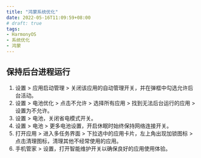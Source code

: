 ```yaml
---
title: "鸿蒙系统优化"
date: 2022-05-16T11:09:59+08:00
# draft: true
tags:
- HarmonyOS
- 系统优化
- 鸿蒙
---
```


## 保持后台进程运行

1. 设置 > 应用启动管理 > 关闭该应用的自动管理开关，并在弹框中勾选允许后台活动。
2. 设置 > 电池优化 > 点击不允许 > 选择所有应用 > 找到无法后台运行的应用 > 设置为不允许。
3. 设置 > 电池，关闭省电模式开关。
4. 设置 > 电池 > 更多电池设置，开启休眠时始终保持网络连接开关。
5. 打开应用 > 进入多任务界面 > 下拉选中的应用卡片，左上角出现加锁图标 > 点击清理图标，清理其他不经常使用的应用。
6. 手机管家 > 设置，打开智能维护开关以确保良好的应用使用体验。
